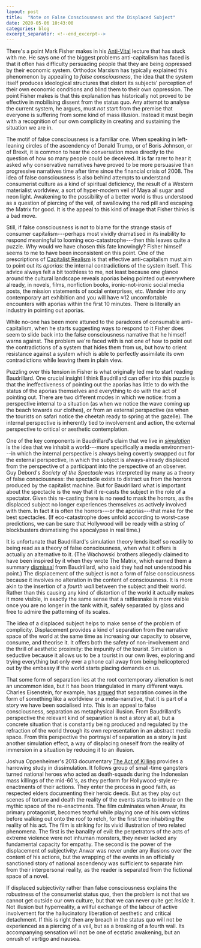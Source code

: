 ```yaml
---
layout: post
title:  "Note on False Consciousness and the Displaced Subject"
date: 2020-05-06 10:43:00
categories: blog
excerpt_separator: <!--end_excerpt-->
---
```


There's a point Mark Fisher makes in his [Anti-Vital](https://www.youtube.com/watch?v=LrKiScp_gog) lecture that has stuck with me. He says one of the biggest problems anti-capitalism has faced is that it often has difficulty persuading people that they are being oppressed by their economic system. Orthodox Marxism has typically explained this phenomenon by appealing to _false consciousness_, the idea that the system itself produces ideological structures that distort its subjects' perception of their own economic conditions and blind them to their own oppression. The point Fisher makes is that this explanation has historically not proved to be effective in mobilising dissent from the status quo. Any attempt to analyse the current system, he argues, must _not_ start from the premise that everyone is suffering from some kind of mass illusion. Instead it must begin with a recognition of our own complicity in creating and sustaining the situation we are in.

<!--end_excerpt-->

The motif of false consciousness is a familiar one. When speaking in left-leaning circles of the ascendency of Donald Trump, or of Boris Johnson, or of Brexit, it is common to hear the conversation move directly to the question of how so many people could be deceived. It is far rarer to hear it asked why conservative narratives have proved to be more persuasive than progressive narratives time after time since the financial crisis of 2008. The idea of false consciousness is also behind attempts to understand consumerist culture as a kind of spiritual deficiency, the result of a Western materialist worldview, a sort of hyper-modern veil of Maya all sugar and neon light. Awakening to the possibility of a better world is thus understood as a question of piercing of the veil, of swallowing the red pill and escaping the Matrix for good. It is the appeal to this kind of image that Fisher thinks is a bad move.

Still, if false consciousness is not to blame for the strange stasis of consumer capitalism---perhaps most vividly dramatised in its inability to respond meaningful to looming eco-catastrophe---then this leaves quite a puzzle. Why would we have chosen this fate knowingly? Fisher himself seems to me to have been inconsistent on this point. One of the prescriptions of [Capitalist Realism]({{site.baseurl}}/blog/2020/05/02/capitalist-realism.html) is that effective anti-capitalism must aim to point out its _aporias_: the internal contradictions of the system itself. This advice always felt a bit toothless to me, not least because one glance around the cultural landscape reveals aporias being pointed out everywhere already, in novels, films, nonfiction books, ironic-not-ironic social media posts, the mission statements of social enterprises, etc. Wander into any contemporary art exhibition and you will have ≈12 uncomfortable encounters with aporias within the first 10 minutes. There is literally an industry in pointing out aporias.

While no-one has been more attuned to the paradoxes of consumable anti-capitalism, when he starts suggesting ways to respond to it Fisher does seem to slide back into the false consciousness narrative that he himself warns against. The problem we're faced with is not one of how to point out the contradictions of a system that hides them from us, but how to orient resistance against a system which is able to perfectly assimilate its own contradictions while leaving them in plain view.

Puzzling over this tension in Fisher is what originally led me to start reading Baudrillard. One crucial insight I think Baudrillard can offer into this puzzle is that the ineffectiveness of pointing out the aporias has little to do with the status of the aporias themselves and everything to do with the act of pointing out. There are two different modes in which we notice: from a perspective internal to a situation (as when we notice the wave coming up the beach towards our clothes), or from an external perspective (as when the tourists on safari notice the cheetah ready to spring at the gazelle). The internal perspective is inherently tied to involvement and action, the external perspective to critical or aesthetic contemplation.

One of the key components in Baudrillard's claim that we live in [_simulation_]({{site.baseurl}}/assets/pdf/baudrillard-precession.pdf) is the idea that we inhabit a world---more specifically a media environment---in which the internal perspective is always being covertly swapped out for the external perspective, in which the subject is always-already displaced from the perspective of a participant into the perspective of an observer. Guy Debord's _Society of the Spectacle_ was interpreted by many as a theory of false consciousness: the spectacle exists to distract us from the horrors produced by the capitalist machine. But for Baudrillard what is important about the spectacle is the way that it re-casts the subject in the role of a spectator. Given this re-casting there is no need to mask the horrors, as the displaced subject no longer experiences themselves as actively involved with them. In fact it is often the horrors---or the aporias---that make for the best spectacles. (If eco-catastrophe does unfold according to worst-case predictions, we can be sure that Hollywood will be ready with a string of blockbusters dramatising the apocalypse in real time.)

It is unfortunate that Baudrillard's simulation theory lends itself so readily to being read as a theory of false consciousness, when what it offers is actually an alternative to it. (The Wachowski brothers allegedly claimed to have been inspired by it when they wrote The Matrix, which earned them a summary [dismissal](https://www.nytimes.com/2002/05/24/opinion/editorial-observer-a-french-philosopher-talks-back-to-hollywood-and-the-matrix.html) from Baudrillard, who said they had not understood his point.) The displacement of the subject is not a form of false consciousness because it involves no alteration in the content of consciousness. It is more akin to the insertion of a _fourth wall_ between the subject and their world. Rather than this causing any kind of distortion of the world it actually makes it more visible, in exactly the same sense that a rattlesnake is more visible once you are no longer in the tank with it, safely separated by glass and free to admire the patterning of its scales.

The idea of a displaced subject helps to make sense of the problem of complicity. Displacement provides a kind of separation from the narrative space of the world at the same time as increasing our capacity to observe, consume, and theorise it. It offers both the safety of non-involvement and the thrill of aesthetic proximity: the impunity of the tourist. Simulation is seductive because it allows us to be a tourist in our own lives, exploring and trying everything but only ever a phone call away from being helicoptered out by the embassy if the world starts placing demands on us.

That some form of separation lies at the root contemporary alienation is not an uncommon idea, but it has been triangulated in many different ways. Charles Eisenstein, for example, has [argued](https://charleseisenstein.org/books/the-more-beautiful-world-our-hearts-know-is-possible/eng/separation/) that separation comes in the form of something like a worldview or a meta-narrative, that it is part of a story we have been socialised into. This is an appeal to false consciousness, separation as metaphysical illusion. From Baudrillard's perspective the relevant kind of separation is not a story at all, but a concrete situation that is constantly being produced and regulated by the refraction of the world through its own representation in an abstract media space. From this perspective the portrayal of separation as a story is just another simulation effect, a way of displacing oneself from the reality of immersion in a situation by reducing it to an illusion.

Joshua Oppenheimer's 2013 documentary [The Act of Killing](https://www.youtube.com/watch?v=SD5oMxbMcHM) provides a harrowing study in dissimulation. It follows group of small-time gangsters turned national heroes who acted as death-squads during the Indonesian mass killings of the mid-60's, as they perform for Hollywood-style re-enactments of their actions. They enter the process in good faith, as respected elders documenting their heroic deeds. But as they play out scenes of torture and death the reality of the events starts to intrude on the mythic space of the re-enactments. The film culminates when Anwar, its primary protagonist, becomes tearful while playing one of his own victims before walking out onto the roof to retch, for the first time inhabiting the reality of his act. The film is striking for its vivid illustration of two related phenomena. The first is the banality of evil: the perpetrators of the acts of extreme violence were not inhuman monsters, they never lacked any fundamental capacity for empathy. The second is the power of the displacement of subjectivity: Anwar was never under any illusions over the content of his actions, but the wrapping of the events in an officially sanctioned story of national ascendency was sufficient to separate him from their interpersonal reality, as the reader is separated from the fictional space of a novel.

If displaced subjectivity rather than false consciousness explains the robustness of the consumerist status quo, then the problem is not that we cannot get outside our own culture, but that we can never quite get _inside_ it. Not illusion but hyperreality, a willful exchange of the labour of active involvement for the hallucinatory liberation of aesthetic and critical detachment. If this is right then any breach in the status quo will not be experienced as a piercing of a veil, but as a breaking of a fourth wall. Its accompanying sensation will not be one of ecstatic awakening, but an onrush of vertigo and nausea.  
